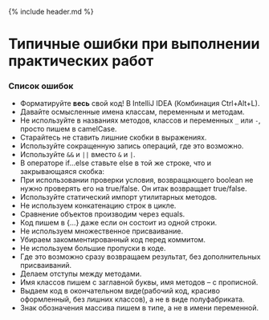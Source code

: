 {% include header.md %}

Типичные ошибки при выполнении практических работ
====================

### Список ошибок
+ Форматируйте **весь** свой код! В IntelliJ IDEA (Комбинация Ctrl+Alt+L).
+ Давайте осмысленные имена классам, переменным и методам.
+ Не используйте в названиях методов, классов и переменных `_` или `-`, просто пишем в camelCase.
+ Старайтесь не ставить лишние скобки в выражениях.
+ Используйте сокращенную запись операций, где это возможно.
+ Используйте `&&` и `||` вместо `&` и `|`.
+ В операторе if…else ставьте else в той же строке, что и закрывающаяся скобка:
+ При использовании проверки условия, возвращающего boolean не нужно проверять его на true/false. Он итак возвращает 
true/false.
+ Используйте статический импорт утилитарных методов.
+ Не используем конкатенацию строк в цикле.
+ Сравнение объектов производим через equals.
+ Код пишем в {…} даже если он состоит из одной строки.
+ Не используем множественное присваивание.
+ Убираем закомментированный код перед коммитом.
+ Не используем большие пропуски в коде.
+ Где это возможно сразу возвращаем результат, без дополнительных присваиваний.
+ Делаем отступы между методами.
+ Имя классов пишем с заглавной буквы, имя методов – с прописной.
+ Выдаем код в окончательном виде(рабочий код, красиво оформленный, без лишних классов), а не в виде полуфабриката.
+ Знак обозначения массива пишем в типе, а не в имени переменной.